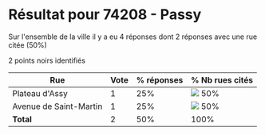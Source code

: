 # Résultat pour 74208 - Passy

Sur l'ensemble de la ville il y a eu 4 réponses dont 2 réponses avec une rue citée (50%)

2 points noirs identifiés

| Rue | Vote | % réponses | % Nb rues cités|
|-----|------|------------|----------------|
| Plateau d'Assy | 1 | 25% | <img src="../../img/bar_50.gif" />&nbsp;50%|
| Avenue de Saint-Martin | 1 | 25% | <img src="../../img/bar_50.gif" />&nbsp;50%|
| **Total** | 2 | 50% | 100%|
